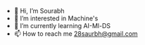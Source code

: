 - 👋 Hi, I’m Sourabh
- 👀 I’m interested in Machine's
- 🌱 I’m currently learning AI-Ml-DS
- 📫 How to reach me 28saurbh@gmail.com

<!---
28saurbh/28saurbh is a ✨ special ✨ repository because its `README.md` (this file) appears on your GitHub profile.
You can click the Preview link to take a look at your changes.
--->
